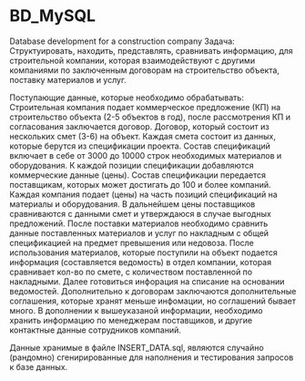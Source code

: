 # BD_MySQL
Database development for a construction company
Задача: Структуировать, находить, представлять, сравнивать информацию, для строительной компании, которая взаимодействуют с другими компаниями по заключенным договорам  на строительство объекта, поставку материалов и услуг.

Поступающие данные, которые необходимо обрабатывать:
Строительная компания подает коммерческое предложение (КП) на строительство объекта (2-5 объектов в год), после рассмотрения КП и согласования заключается договор. Договор, который состоит из нескольких смет (3-6) на объект. Каждая смета состоит из данных, которые берутся из спецификации проекта. Состав спецификаций включает в себе от 3000 до 10000 строк необходимых материалов и оборудования. К каждой позиции спецификации добавляются коммерческие данные (цены). Состав спецификации передается поставщикам, которых может достигать до 100 и более компаний. Каждая компания подает (цены) на часть позиций спецификаций на материалы и оборудования. В дальнейшем цены поставщиков сравниваются с данными смет и утверждаюся в случае выгодных предложений. После поставки материалов необходимо сравнить данные поставленных материалов и услуг по накладным с общей спецификацией на предмет превышения или недовоза. После использования материалов, которые поступили на объект подается информация (составляется ведомость) в отдел компании, которая сравнивает кол-во по смете, с количеством поставленной по накладными. Далее готовиться инфорация на списание на основании ведомостей.
Дополнительно к договорам заключаются дополнительные соглашения, которые хранят меньше инфомации, но соглашений бывает много.
В дополнении к вышеуказаной информации, необходимо хранить информацию по менеджерам поставщиков, и другие контактные данные сотрудников компаний.

Данные хранимые в файле INSERT_DATA.sql, являются случайно (рандомно) сгенирированные для наполнения и тестирования запросов к базе данных. 
